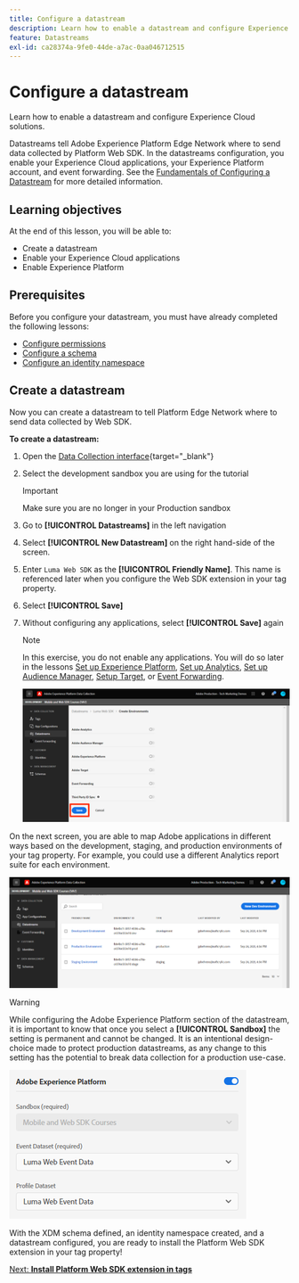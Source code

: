 ```yaml
---
title: Configure a datastream
description: Learn how to enable a datastream and configure Experience Cloud solutions. This lesson is part of the Implement Adobe Experience Cloud with Web SDK tutorial.
feature: Datastreams
exl-id: ca28374a-9fe0-44de-a7ac-0aa046712515
---
```

# Configure a datastream

Learn how to enable a datastream and configure Experience Cloud solutions.

Datastreams tell Adobe Experience Platform Edge Network where to send data collected by Platform Web SDK. In the datastreams configuration, you enable your Experience Cloud applications, your Experience Platform account, and event forwarding. See the [Fundamentals of Configuring a Datastream](https://experienceleague.adobe.com/docs/experience-platform/edge/fundamentals/datastreams.html?lang=en) for more detailed information.

## Learning objectives

At the end of this lesson, you will be able to:

* Create a datastream
* Enable your Experience Cloud applications
* Enable Experience Platform

## Prerequisites

Before you configure your datastream, you must have already completed the following lessons:

* [Configure permissions](configure-permissions.md)
* [Configure a schema](configure-schemas.md)
* [Configure an identity namespace](configure-identities.md)

## Create a datastream

Now you can create a datastream to tell Platform Edge Network where to send data collected by Web SDK.

**To create a datastream:**

1. Open the [Data Collection interface](https://launch.adobe.com/){target="_blank"}
1. Select the development sandbox you are using for the tutorial 

   >[!IMPORTANT]
   >
   >Make sure you are no longer in your Production sandbox

1. Go to **[!UICONTROL Datastreams]** in the left navigation
1. Select **[!UICONTROL New Datastream]** on the right hand-side of the screen.
1. Enter `Luma Web SDK` as the **[!UICONTROL Friendly Name]**. This name is referenced later when you configure the Web SDK extension in your tag property.
1. Select **[!UICONTROL Save]**
1. Without configuring any applications, select **[!UICONTROL Save]** again

   >[!NOTE]
   >
   > In this exercise, you do not enable any applications. You will do so later in the lessons [Set up Experience Platform](setup-experience-platform.md), [Set up Analytics](setup-analytics.md), [Set up Audience Manager](setup-audience-manager.md), [Setup Target](setup-target.md), or [Event Forwarding](setup-event-forwarding.md).

   ![data-stream-environments](assets/datastream-create-environments.png)

On the next screen, you are able to map Adobe applications in different ways based on the development, staging, and production environments of your tag property. For example, you could use a different Analytics report suite for each environment.


   ![Datastream Environments](assets/datastream-environments.png)

>[!WARNING]
>
> While configuring the Adobe Experience Platform section of the datastream, it is important to know that once you select a **[!UICONTROL Sandbox]** the setting is permanent and cannot be changed. It is an intentional design-choice made to protect production datastreams, as any change to this setting has the potential to break data collection for a production use-case. 
>
>  ![Experience Platform datastream](assets/datastream-platform-prod.png)

With the XDM schema defined, an identity namespace created, and a datastream configured, you are ready to install the Platform Web SDK extension in your tag property!

[Next: **Install Platform Web SDK extension in tags**](install-web-sdk.md)

